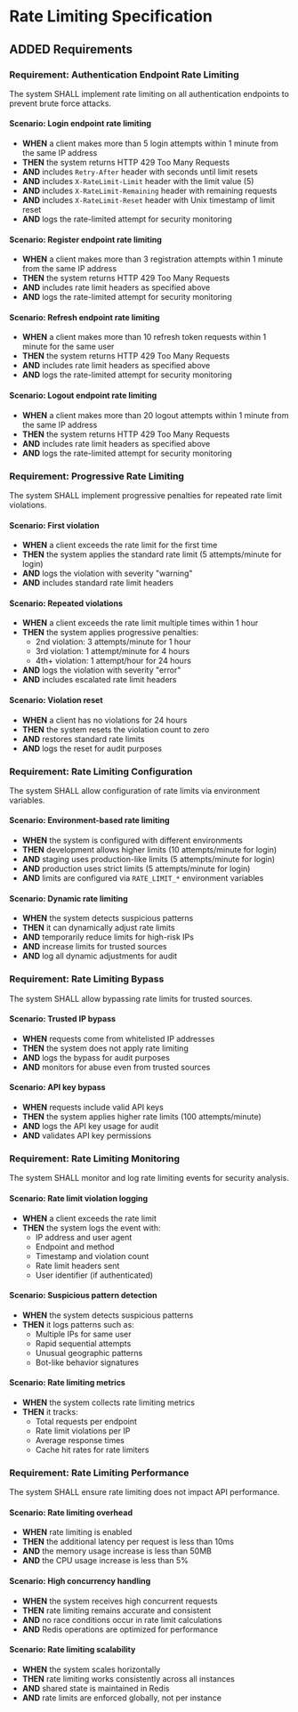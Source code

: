 # Rate Limiting Specification

## ADDED Requirements

### Requirement: Authentication Endpoint Rate Limiting
The system SHALL implement rate limiting on all authentication endpoints to prevent brute force attacks.

#### Scenario: Login endpoint rate limiting
- **WHEN** a client makes more than 5 login attempts within 1 minute from the same IP address
- **THEN** the system returns HTTP 429 Too Many Requests
- **AND** includes `Retry-After` header with seconds until limit resets
- **AND** includes `X-RateLimit-Limit` header with the limit value (5)
- **AND** includes `X-RateLimit-Remaining` header with remaining requests
- **AND** includes `X-RateLimit-Reset` header with Unix timestamp of limit reset
- **AND** logs the rate-limited attempt for security monitoring

#### Scenario: Register endpoint rate limiting
- **WHEN** a client makes more than 3 registration attempts within 1 minute from the same IP address
- **THEN** the system returns HTTP 429 Too Many Requests
- **AND** includes rate limit headers as specified above
- **AND** logs the rate-limited attempt for security monitoring

#### Scenario: Refresh endpoint rate limiting
- **WHEN** a client makes more than 10 refresh token requests within 1 minute for the same user
- **THEN** the system returns HTTP 429 Too Many Requests
- **AND** includes rate limit headers as specified above
- **AND** logs the rate-limited attempt for security monitoring

#### Scenario: Logout endpoint rate limiting
- **WHEN** a client makes more than 20 logout attempts within 1 minute from the same IP address
- **THEN** the system returns HTTP 429 Too Many Requests
- **AND** includes rate limit headers as specified above
- **AND** logs the rate-limited attempt for security monitoring

### Requirement: Progressive Rate Limiting
The system SHALL implement progressive penalties for repeated rate limit violations.

#### Scenario: First violation
- **WHEN** a client exceeds the rate limit for the first time
- **THEN** the system applies the standard rate limit (5 attempts/minute for login)
- **AND** logs the violation with severity "warning"
- **AND** includes standard rate limit headers

#### Scenario: Repeated violations
- **WHEN** a client exceeds the rate limit multiple times within 1 hour
- **THEN** the system applies progressive penalties:
  - 2nd violation: 3 attempts/minute for 1 hour
  - 3rd violation: 1 attempt/minute for 4 hours
  - 4th+ violation: 1 attempt/hour for 24 hours
- **AND** logs the violation with severity "error"
- **AND** includes escalated rate limit headers

#### Scenario: Violation reset
- **WHEN** a client has no violations for 24 hours
- **THEN** the system resets the violation count to zero
- **AND** restores standard rate limits
- **AND** logs the reset for audit purposes

### Requirement: Rate Limiting Configuration
The system SHALL allow configuration of rate limits via environment variables.

#### Scenario: Environment-based rate limiting
- **WHEN** the system is configured with different environments
- **THEN** development allows higher limits (10 attempts/minute for login)
- **AND** staging uses production-like limits (5 attempts/minute for login)
- **AND** production uses strict limits (5 attempts/minute for login)
- **AND** limits are configured via `RATE_LIMIT_*` environment variables

#### Scenario: Dynamic rate limiting
- **WHEN** the system detects suspicious patterns
- **THEN** it can dynamically adjust rate limits
- **AND** temporarily reduce limits for high-risk IPs
- **AND** increase limits for trusted sources
- **AND** log all dynamic adjustments for audit

### Requirement: Rate Limiting Bypass
The system SHALL allow bypassing rate limits for trusted sources.

#### Scenario: Trusted IP bypass
- **WHEN** requests come from whitelisted IP addresses
- **THEN** the system does not apply rate limiting
- **AND** logs the bypass for audit purposes
- **AND** monitors for abuse even from trusted sources

#### Scenario: API key bypass
- **WHEN** requests include valid API keys
- **THEN** the system applies higher rate limits (100 attempts/minute)
- **AND** logs the API key usage for audit
- **AND** validates API key permissions

### Requirement: Rate Limiting Monitoring
The system SHALL monitor and log rate limiting events for security analysis.

#### Scenario: Rate limit violation logging
- **WHEN** a client exceeds the rate limit
- **THEN** the system logs the event with:
  - IP address and user agent
  - Endpoint and method
  - Timestamp and violation count
  - Rate limit headers sent
  - User identifier (if authenticated)

#### Scenario: Suspicious pattern detection
- **WHEN** the system detects suspicious patterns
- **THEN** it logs patterns such as:
  - Multiple IPs for same user
  - Rapid sequential attempts
  - Unusual geographic patterns
  - Bot-like behavior signatures

#### Scenario: Rate limiting metrics
- **WHEN** the system collects rate limiting metrics
- **THEN** it tracks:
  - Total requests per endpoint
  - Rate limit violations per IP
  - Average response times
  - Cache hit rates for rate limiters

### Requirement: Rate Limiting Performance
The system SHALL ensure rate limiting does not impact API performance.

#### Scenario: Rate limiting overhead
- **WHEN** rate limiting is enabled
- **THEN** the additional latency per request is less than 10ms
- **AND** the memory usage increase is less than 50MB
- **AND** the CPU usage increase is less than 5%

#### Scenario: High concurrency handling
- **WHEN** the system receives high concurrent requests
- **THEN** rate limiting remains accurate and consistent
- **AND** no race conditions occur in rate limit calculations
- **AND** Redis operations are optimized for performance

#### Scenario: Rate limiting scalability
- **WHEN** the system scales horizontally
- **THEN** rate limiting works consistently across all instances
- **AND** shared state is maintained in Redis
- **AND** rate limits are enforced globally, not per instance

